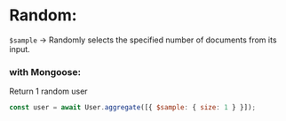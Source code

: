 # Random:

`$sample`
-> Randomly selects the specified number of documents from its input.

### with Mongoose:

Return 1 random user
```js
const user = await User.aggregate([{ $sample: { size: 1 } }]);
```